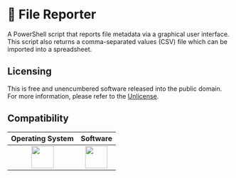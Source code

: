 # 📁 File Reporter

A PowerShell script that reports file metadata via a graphical user interface. This script also returns a comma-separated values (CSV) file which can be imported into a spreadsheet.

## Licensing

This is free and unencumbered software released into the public domain. For more information, please refer to the [Unlicense](https://unlicense.org/ 'Unlicense.org » Unlicense Yourself: Set Your Code Free').

## Compatibility

| Operating System | Software |
| :--------------: | :---------: |
| <a href="https://www.microsoft.com/en-us/windows" title="Microsoft Windows"><img src="https://upload.wikimedia.org/wikipedia/commons/thumb/8/87/Windows_logo_-_2021.svg/768px-Windows_logo_-_2021.svg.png" height="50" width="50"></a> | <a href="https://www.microsoft.com/en-us/microsoft-365/excel" title="Microsoft Excel Spreadsheet Software"><img src="https://upload.wikimedia.org/wikipedia/commons/thumb/3/34/Microsoft_Office_Excel_%282019%E2%80%93present%29.svg/768px-Microsoft_Office_Excel_%282019%E2%80%93present%29.svg.png" height="50" width="50"></a> |
